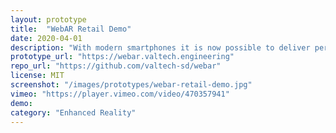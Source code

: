 ```yaml
---
layout: prototype
title:  "WebAR Retail Demo"
date: 2020-04-01
description: "With modern smartphones it is now possible to deliver performant AR experiences from the browser using web technologies."
prototype_url: "https://webar.valtech.engineering"
repo_url: "https://github.com/valtech-sd/webar"
license: MIT
screenshot: "/images/prototypes/webar-retail-demo.jpg"
vimeo: "https://player.vimeo.com/video/470357941"
demo:
category: "Enhanced Reality"
---
```

